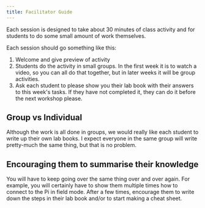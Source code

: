 ```yaml
---
title: Facilitator Guide
---
```


Each session is designed to take about 30 minutes of class activity and for students to do some small amount of work themselves.

Each session should go something like this:
  1. Welcome and give preview of activity
  2. Students do the activity in small groups.  In the first week it is to watch a video, so you can all do that together, but in later weeks it will be group activities.
  3. Ask each student to please show you their lab book with their answers to this week's tasks.  If they have not completed it, they can do it before the next workshop please.

## Group vs Individual

Although the work is all done in groups, we would really like each student to write up their own lab books.  I expect everyone in the same group will write pretty-much the same thing, but that is no problem.

## Encouraging them to summarise their knowledge

You will have to keep going over the same thing over and over again.  For example, you will certainly have to show them multiple times how to connect to the Pi in field mode.  After a few times, encourage them to write down the steps in their lab book and/or to start making a cheat sheet.